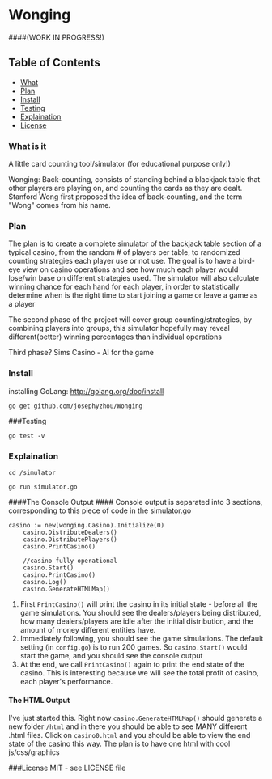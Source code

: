 Wonging
=======

####(WORK IN PROGRESS!)
## Table of Contents ##
- [What](#what-is-it)
- [Plan](#plan)
- [Install](#install)
- [Testing](#testing)
- [Explaination](#explaination)
- [License](#license)


### What is it ###
A little card counting tool/simulator (for educational purpose only!)

Wonging: Back-counting, consists of standing behind a blackjack table that other players are playing on, and counting the cards as they are dealt. Stanford Wong first proposed the idea of back-counting, and the term "Wong" comes from his name.

### Plan ###
The plan is to create a complete simulator of the backjack table section of a typical casino, from the random # of players per table, to randomized counting strategies each player use or not use. The goal is to have a bird-eye view on casino operations and see how much each player would lose/win base on different strategies used. The simulator will also calculate winning chance for each hand for each player, in order to statistically determine when is the right time to start joining a game or leave a game as a player

The second phase of the project will cover group counting/strategies, by combining players into groups, this simulator hopefully may reveal different(better) winning percentages than individual operations

Third phase? Sims Casino - AI for the game

### Install ###
installing GoLang:
http://golang.org/doc/install

`go get github.com/josephyzhou/Wonging`


###Testing

`go test -v`

### Explaination ###
`cd /simulator`

`go run simulator.go`

####The Console Output ####
Console output is separated into 3 sections, corresponding to this piece of code in the simulator.go
```
casino := new(wonging.Casino).Initialize(0)
	casino.DistributeDealers()
	casino.DistributePlayers()
	casino.PrintCasino()

	//casino fully operational
	casino.Start()
	casino.PrintCasino()
	casino.Log()
	casino.GenerateHTMLMap()
```
1. First `PrintCasino()` will print the casino in its initial state - before all the game simulations. You should see the dealers/players being distributed, how many dealers/players are idle after the initial distribution, and the amount of money different entities have.
2. Immediately following, you should see the game simulations. The default setting (in `config.go`) is to run 200 games. So `casino.Start()` would start the game, and you should see the console output
3. At the end, we call `PrintCasino()` again to print the end state of the casino. This is interesting because we will see the total profit of casino, each player's performance.

#### The HTML Output ####
I've just started this. Right now `casino.GenerateHTMLMap()` should generate a new folder `/html` and in there you should be able to see MANY different .html files. Click on `casino0.html` and you should be able to view the end state of the casino this way. The plan is to have one html with cool js/css/graphics

###License
MIT - see LICENSE file
